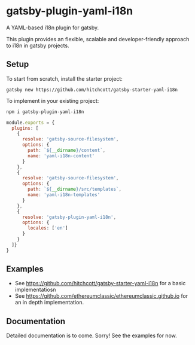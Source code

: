 # gatsby-plugin-yaml-i18n

A YAML-based i18n plugin for gatsby.

This plugin provides an flexible, scalable and developer-friendly approach to i18n in gatsby projects.

## Setup

To start from scratch, install the starter project:

```
gatsby new https://github.com/hitchcott/gatsby-starter-yaml-i18n
```

To implement in your existing project:

```bash
npm i gatsby-plugin-yaml-i18n
```

```javascript
module.exports = {
  plugins: [
    {
      resolve: 'gatsby-source-filesystem',
      options: {
        path: `${__dirname}/content`,
        name: 'yaml-i18n-content'
      }
    },
    {
      resolve: 'gatsby-source-filesystem',
      options: {
        path: `${__dirname}/src/templates`,
        name: 'yaml-i18n-templates'
      }
    },
    {
      resolve: 'gatsby-plugin-yaml-i18n',
      options: {
        locales: ['en']
      }
    }
  ]}
}
```

## Examples

- See https://github.com/hitchcott/gatsby-starter-yaml-i18n for a basic implementatiosn
- See https://github.com/ethereumclassic/ethereumclassic.github.io for an in depth implementation.

## Documentation

Detailed documentation is to come. Sorry! See the examples for now.
